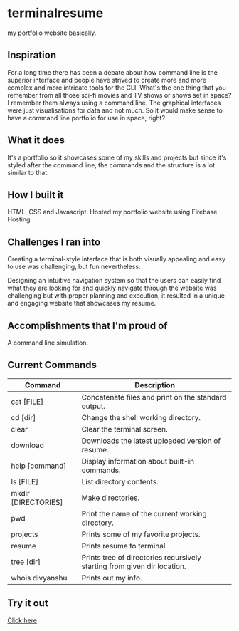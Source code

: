 # terminalresume

my portfolio website basically.

## Inspiration

For a long time there has been a debate about how command line is the superior interface and people have strived to create more and more complex and more intricate tools for the CLI. What's the one thing that you remember from all those sci-fi movies and TV shows or shows set in space? I remember them always using a command line. The graphical interfaces were just visualisations for data and not much. So it would make sense to have a command line portfolio for use in space, right?

## What it does

It's a portfolio so it showcases some of my skills and projects but since it's styled after the command line, the commands and the structure is a lot similar to that.

## How I built it

HTML, CSS and Javascript. Hosted my portfolio website using Firebase Hosting.

## Challenges I ran into

Creating a terminal-style interface that is both visually appealing and easy to use was challenging, but fun nevertheless.

Designing an intuitive navigation system so that the users can easily find what they are looking for and quickly navigate through the website was challenging but with proper planning and execution, it resulted in a unique and engaging website that showcases my resume.

## Accomplishments that I'm proud of

A command line simulation.

## Current Commands

| Command             | Description                                                              |
| ------------------- | ------------------------------------------------------------------------ |
| cat [FILE]          | Concatenate files and print on the standard output.                      |
| cd [dir]            | Change the shell working directory.                                      |
| clear               | Clear the terminal screen.                                               |
| download            | Downloads the latest uploaded version of resume.                         |
| help [command]      | Display information about built-in commands.                             |
| ls [FILE]           | List directory contents.                                                 |
| mkdir [DIRECTORIES] | Make directories.                                                        |
| pwd                 | Print the name of the current working directory.                         |
| projects            | Prints some of my favorite projects.                                     |
| resume              | Prints resume to terminal.                                               |
| tree [dir]          | Prints tree of directories recursively starting from given dir location. |
| whois divyanshu     | Prints out my info.                                                      |

## Try it out

[Click here](https://divyanshuverma-portfolio.web.app/)
